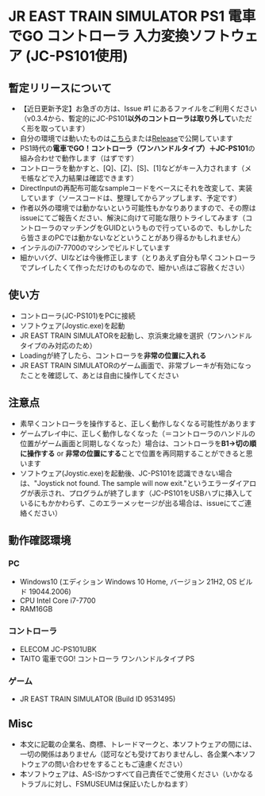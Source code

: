# JR EAST TRAIN SIMULATOR PS1 電車でGO コントローラ 入力変換ソフトウェア (JC-PS101使用)

## 暫定リリースについて
* 【近日更新予定】お急ぎの方は、Issue #1 にあるファイルをご利用ください（v0.3.4から、暫定的にJC-PS101**以外のコントローラは取り外して**いただく形を取っています）
* 自分の環境では動いたものは[こちら](https://fsmuseum.net/souvenir/trainsimutil/DGoController2KeyPress.zip)または[Release](https://github.com/RUTE-FSMUSEUM/jre_train_sim_dgo_controller_converter/releases/tag/v0.0.0)で公開しています
* PS1時代の**電車でGO！コントローラ（ワンハンドルタイプ）＋JC-PS101**の組み合わせで動作します（はずです）
* コントローラを動かすと、[Q]、[Z]、[S]、[1]などがキー入力されます（メモ帳などで入力結果は確認できます）
* DirectInputの再配布可能なsampleコードをベースにそれを改変して、実装しています（ソースコードは、整理してからアップします、予定です）
* 作者以外の環境では動かないという可能性もかなりありますので、その際はissueにてご報告ください、解決に向けて可能な限りトライしてみます（コントローラのマッチングをGUIDというもので行っているので、もしかしたら皆さまのPCでは動かないなどということがあり得るかもしれません）
* インテルのi7-7700のマシンでビルドしています
* 細かいバグ、UIなどは今後修正します（とりあえず自分も早くコントローラでプレイしたくて作っただけのものなので、細かい点はご容赦ください）

## 使い方
* コントローラ(JC-PS101)をPCに接続
* ソフトウェア(Joystic.exe)を起動
* JR EAST TRAIN SIMULATORを起動し、京浜東北線を選択（ワンハンドルタイプのみ対応のため）
* Loadingが終了したら、コントローラを**非常の位置に入れる**
* JR EAST TRAIN SIMULATORのゲーム画面で、非常ブレーキが有効になったことを確認して、あとは自由に操作してください

## 注意点
* 素早くコントローラを操作すると、正しく動作しなくなる可能性があります
* ゲームプレイ中に、正しく動作しなくなった（＝コントローラのハンドルの位置がゲーム画面と同期しなくなった）場合は、コントローラを**B1→切の順に操作する** or **非常の位置にする**ことで位置を再同期することができると思います
* ソフトウェア(Joystic.exe)を起動後、JC-PS101を認識できない場合は、"Joystick not found. The sample will now exit."というエラーダイアログが表示され、プログラムが終了します（JC-PS101をUSBハブに挿入しているにもかかわらず、このエラーメッセージが出る場合は、issueにてご連絡ください）

## 動作確認環境
### PC
* Windows10 (エディション	Windows 10 Home, バージョン	21H2, OS ビルド	19044.2006)
* CPU Intel Core i7-7700
* RAM16GB
### コントローラ
* ELECOM JC-PS101UBK
* TAITO 電車でGO! コントローラ ワンハンドルタイプ PS
### ゲーム
* JR EAST TRAIN SIMULATOR (Build ID 9531495)

## Misc
* 本文に記載の企業名、商標、トレードマークと、本ソフトウェアの間には、一切の関係はありません（認可なども受けておりませんし、各企業へ本ソフトウェアの問い合わせをすることもご遠慮ください）
* 本ソフトウェアは、AS-ISかつすべて自己責任でご使用ください（いかなるトラブルに対し、FSMUSEUMは保証いたしかねます）

